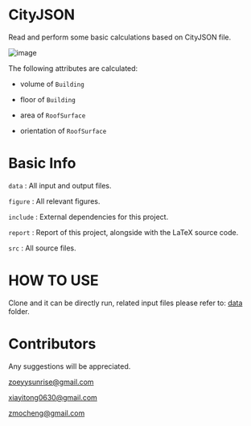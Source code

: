 # CityJSON
Read and perform some basic calculations based on CityJSON file.

![image](https://user-images.githubusercontent.com/72781910/160214206-75409f01-f7f5-4490-8db4-c940bd8e7788.png)


The following attributes are calculated:

* volume of `Building`

* floor of `Building`

* area of `RoofSurface`

* orientation of `RoofSurface`

# Basic Info

`data` : All input and output files.

`figure` : All relevant figures.

`include` : External dependencies for this project.

`report` : Report of this project, alongside with the LaTeX source code.

`src` : All source files.

# HOW TO USE
Clone and it can be directly run, related input files please refer to: [data](https://github.com/SEUZFY/CityJSON/tree/master/data) folder.

# Contributors
Any suggestions will be appreciated.

zoeyysunrise@gmail.com

xiayitong0630@gmail.com

zmocheng@gmail.com


